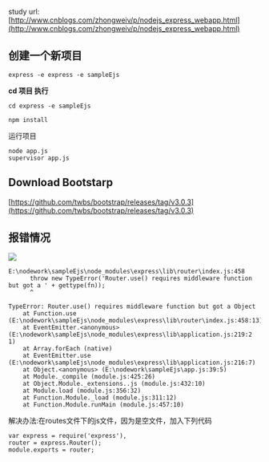 study url:[http://www.cnblogs.com/zhongweiv/p/nodejs_express_webapp.html](http://www.cnblogs.com/zhongweiv/p/nodejs_express_webapp.html)

## 创建一个新项目

	express -e express -e sampleEjs



**cd 项目 执行**

	cd express -e sampleEjs
 
	npm install


运行项目 
	
	node app.js
	supervisor app.js

## Download Bootstarp

[https://github.com/twbs/bootstrap/releases/tag/v3.0.3](https://github.com/twbs/bootstrap/releases/tag/v3.0.3) 


## 报错情况


![](https://github.com/zxx1988328/nodejs-sampleEjs/blob/master/img/error.png)

	E:\nodework\sampleEjs\node_modules\express\lib\router\index.js:458
	      throw new TypeError('Router.use() requires middleware function but got a ' + gettype(fn));
	      ^
	
	TypeError: Router.use() requires middleware function but got a Object
	    at Function.use (E:\nodework\sampleEjs\node_modules\express\lib\router\index.js:458:13)
	    at EventEmitter.<anonymous> (E:\nodework\sampleEjs\node_modules\express\lib\application.js:219:2
	1)
	    at Array.forEach (native)
	    at EventEmitter.use (E:\nodework\sampleEjs\node_modules\express\lib\application.js:216:7)
	    at Object.<anonymous> (E:\nodework\sampleEjs\app.js:39:5)
	    at Module._compile (module.js:425:26)
	    at Object.Module._extensions..js (module.js:432:10)
	    at Module.load (module.js:356:32)
	    at Function.Module._load (module.js:311:12)
	    at Function.Module.runMain (module.js:457:10)


解决办法:在routes文件下的js文件，因为是空文件，加入下列代码

	var express = require('express'),
	router = express.Router();
	module.exports = router;


